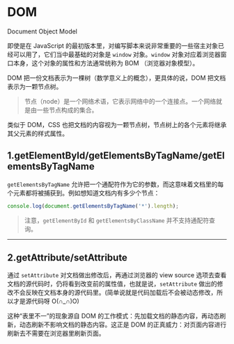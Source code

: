 # DOM

Document Object Model

即使是在 JavaScript 的最初版本里，对编写脚本来说非常重要的一些宿主对象已经可以用了，它们当中最基础的对象是 `window` 对象。`window` 对象对应着浏览器窗口本身，这个对象的属性和方法通常统称为 BOM （浏览器对象模型）。

DOM 把一份文档表示为一棵树（数学意义上的概念），更具体的说，DOM 把文档表示为一颗节点树。

> 节点（node）是一个网络术语，它表示网络中的一个连接点。一个网络就是由一些节点构成的集合。

类似于 DOM，CSS 也把文档的内容视为一颗节点树，节点树上的各个元素将继承其父元素的样式属性。

## 1.getElementById/getElementsByTagName/getElementsByTagName

`getElementsByTagName` 允许把一个通配符作为它的参数，而这意味着文档里的每个元素都将被捕获到。例如想知道文档内有多少个节点：

```js
console.log(document.getElementsByTagName('*').length);
```

> 注意，`getElementById` 和 `getElementsByClassName` 并不支持通配符查询。

---

## 2.getAttribute/setAttribute

通过 `setAttribute` 对文档做出修改后，再通过浏览器的 view source 选项去查看文档的源代码时，仍将看到改变前的属性值，也就是说，`setAttribute` 做出的修改不会反映在文档本身的源代码里。(简单说就是代码加载后不会被动态修改，所以才是源代码呀 O(∩_∩)O)

这种“表里不一”的现象源自 DOM 的工作模式：先加载文档的静态内容，再动态刷新，动态刷新不影响文档的静态内容。这正是 DOM 的正真威力：对页面内容进行刷新去不需要在浏览器里刷新页面。
